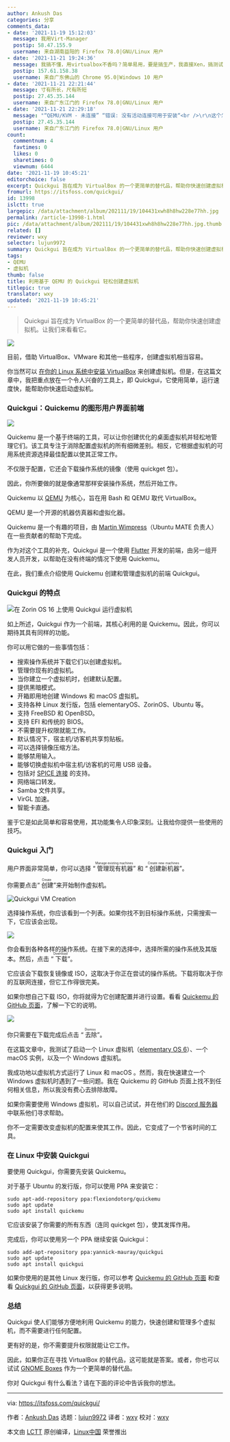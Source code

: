 ```yaml
---
author: Ankush Das
categories: 分享
comments_data:
- date: '2021-11-19 15:12:03'
  message: 我用Virt-Manager
  postip: 58.47.155.9
  username: 来自湖南益阳的 Firefox 78.0|GNU/Linux 用户
- date: '2021-11-21 19:24:36'
  message: 我搞不懂，用virtualbox不香吗？简单易用，要是搞生产，我直接Xen，搞测试简单的不行？
  postip: 157.61.158.38
  username: 来自广东佛山的 Chrome 95.0|Windows 10 用户
- date: '2021-11-21 22:21:44'
  message: 寸有所长，尺有所短
  postip: 27.45.35.144
  username: 来自广东江门的 Firefox 78.0|GNU/Linux 用户
- date: '2021-11-21 22:29:18'
  message: "“QEMU/KVM - 未连接” “错误: 没有活动连接可用于安装“<br />\r\n这个怎么办？(qemu已安装）"
  postip: 27.45.35.144
  username: 来自广东江门的 Firefox 78.0|GNU/Linux 用户
count:
  commentnum: 4
  favtimes: 0
  likes: 0
  sharetimes: 0
  viewnum: 6444
date: '2021-11-19 10:45:21'
editorchoice: false
excerpt: Quickgui 旨在成为 VirtualBox 的一个更简单的替代品，帮助你快速创建虚拟机。让我们来看看它。
fromurl: https://itsfoss.com/quickgui/
id: 13998
islctt: true
largepic: /data/attachment/album/202111/19/104431xwh8h8hw228e77hh.jpg
permalink: /article-13998-1.html
pic: /data/attachment/album/202111/19/104431xwh8h8hw228e77hh.jpg.thumb.jpg
related: []
reviewer: wxy
selector: lujun9972
summary: Quickgui 旨在成为 VirtualBox 的一个更简单的替代品，帮助你快速创建虚拟机。让我们来看看它。
tags:
- QEMU
- 虚拟机
thumb: false
title: 利用基于 QEMU 的 Quickgui 轻松创建虚拟机
titlepic: true
translator: wxy
updated: '2021-11-19 10:45:21'
---
```



> 
> Quickgui 旨在成为 VirtualBox 的一个更简单的替代品，帮助你快速创建虚拟机。让我们来看看它。
> 
> 
> 


![](/data/attachment/album/202111/19/104431xwh8h8hw228e77hh.jpg)


目前，借助 VirtualBox、VMware 和其他一些程序，创建虚拟机相当容易。


你当然可以 [在你的 Linux 系统中安装 VirtualBox](https://itsfoss.com/install-virtualbox-ubuntu/) 来创建虚拟机。但是，在这篇文章中，我把重点放在一个令人兴奋的工具上，即 Quickgui，它使用简单，运行速度快，能帮助你快速启动虚拟机。


### Quickgui：Quickemu 的图形用户界面前端


![](/data/attachment/album/202111/19/104521zufbsdx6ouysbutf.png)


Quickemu 是一个基于终端的工具，可以让你创建优化的桌面虚拟机并轻松地管理它们。该工具专注于消除配置虚拟机的所有细微差别。相反，它根据虚拟机的可用系统资源选择最佳配置以使其正常工作。


不仅限于配置，它还会下载操作系统的镜像（使用 quickget 包）。


因此，你所要做的就是像通常那样安装操作系统，然后开始工作。


Quickemu 以 [QEMU](https://www.qemu.org/) 为核心，旨在用 Bash 和 QEMU 取代 VirtualBox。


QEMU 是一个开源的机器仿真器和虚拟化器。


Quickemu 是一个有趣的项目，由 [Martin Wimpress](https://twitter.com/m_wimpress)（Ubuntu MATE 负责人）在一些贡献者的帮助下完成。


作为对这个工具的补充，Quickgui 是一个使用 [Flutter](https://itsfoss.com/install-flutter-linux/) 开发的前端，由另一组开发人员开发，以帮助在没有终端的情况下使用 Quickemu。


在此，我们重点介绍使用 Quickemu 创建和管理虚拟机的前端 Quickgui。


### Quickgui 的特点


![在 Zorin OS 16 上使用 Quickgui 运行虚拟机](/data/attachment/album/202111/19/104522ojzr1nc8jij8said.png)


如上所述，Quickgui 作为一个前端，其核心利用的是 Quickemu。因此，你可以期待其具有同样的功能。


你可以用它做的一些事情包括：


* 搜索操作系统并下载它们以创建虚拟机。
* 管理你现有的虚拟机。
* 当你建立一个虚拟机时，创建默认配置。
* 提供黑暗模式。
* 开箱即用地创建 Windows 和 macOS 虚拟机。
* 支持各种 Linux 发行版，包括 elementaryOS、ZorinOS、Ubuntu 等。
* 支持 FreeBSD 和 OpenBSD。
* 支持 EFI 和传统的 BIOS。
* 不需要提升权限就能工作。
* 默认情况下，宿主机/访客机共享剪贴板。
* 可以选择镜像压缩方法。
* 能够禁用输入。
* 能够切换虚拟机中宿主机/访客机的可用 USB 设备。
* 包括对 [SPICE 连接](https://www.spice-space.org/index.html) 的支持。
* 网络端口转发。
* Samba 文件共享。
* VirGL 加速。
* 智能卡直通。


鉴于它是如此简单和容易使用，其功能集令人印象深刻。让我给你提供一些使用的技巧。


### Quickgui 入门


用户界面非常简单，你可以选择 “<ruby> 管理现有机器 <rt>  Manage existing machines </rt></ruby>” 和 “<ruby> 创建新机器 <rt>  Create new machines </rt></ruby>”。


你需要点击“<ruby> 创建 <rt>  Create </rt></ruby>”来开始制作虚拟机。


![Quickgui VM Creation](/data/attachment/album/202111/19/104523wpm9csdvejpi3vcd.png)


选择操作系统，你应该看到一个列表。如果你找不到目标操作系统，只需搜索一下，它应该会出现。


![](/data/attachment/album/202111/19/104523xxwwdw3ax9nxsg2w.png)


你会看到各种各样的操作系统。在接下来的选择中，选择所需的操作系统及其版本。然后，点击 “<ruby> 下载 <rt>  Download </rt></ruby>”。


它应该会下载恢复镜像或 ISO，这取决于你正在尝试的操作系统。下载将取决于你的互联网连接，但它工作得很完美。


如果你想自己下载 ISO，你将就得为它创建配置并进行设置。看看 [Quickemu 的 GitHub 页面](https://github.com/wimpysworld/quickemu)，了解一下它的说明。


![](/data/attachment/album/202111/19/104523j6m1qq3rl6dx2df1.png)


你只需要在下载完成后点击 “<ruby> 去除 <rt>  Dismiss </rt></ruby>”。


在这篇文章中，我测试了启动一个 Linux 虚拟机（[elementary OS 6](https://news.itsfoss.com/elementary-os-6-features/)）、一个 macOS 实例，以及一个 Windows 虚拟机。


我成功地以虚拟机方式运行了 Linux 和 macOS 。然而，我在快速建立一个 Windows 虚拟机时遇到了一些问题。我在 Quickemu 的 GitHub 页面上找不到任何相关信息，所以我没有费心去排除故障。


如果你需要使用 Windows 虚拟机，可以自己试试，并在他们的 [Discord 服务器](https://discord.com/invite/sNmz3uw) 中联系他们寻求帮助。


你不一定需要改变虚拟机的配置来使其工作。因此，它变成了一个节省时间的工具。


### 在 Linux 中安装 Quickgui


要使用 Quickgui，你需要先安装 Quickemu。


对于基于 Ubuntu 的发行版，你可以使用 PPA 来安装它：



```
sudo apt-add-repository ppa:flexiondotorg/quickemu
sudo apt update
sudo apt install quickemu

```

它应该安装了你需要的所有东西（连同 quickget 包），使其发挥作用。


完成后，你可以使用另一个 PPA 继续安装 Quickgui：



```
sudo add-apt-repository ppa:yannick-mauray/quickgui
sudo apt update
sudo apt install quickgui

```

如果你使用的是其他 Linux 发行版，你可以参考 [Quickemu 的 GitHub 页面](https://github.com/wimpysworld/quickemu) 和查看 [Quickgui 的 GitHub 页面](https://github.com/quickgui/quickgui)，以获得更多说明。


### 总结


Quickgui 使人们能够方便地利用 Quickemu 的能力，快速创建和管理多个虚拟机，而不需要进行任何配置。


更有好的是，你不需要提升权限就能让它工作。


因此，如果你正在寻找 VirtualBox 的替代品，这可能就是答案。或者，你也可以试试 [GNOME Boxes](https://help.gnome.org/users/gnome-boxes/stable/) 作为一个更简单的替代品。


你对 Quickgui 有什么看法？请在下面的评论中告诉我你的想法。




---


via: <https://itsfoss.com/quickgui/>


作者：[Ankush Das](https://itsfoss.com/author/ankush/) 选题：[lujun9972](https://github.com/lujun9972) 译者：[wxy](https://github.com/wxy) 校对：[wxy](https://github.com/wxy)


本文由 [LCTT](https://github.com/LCTT/TranslateProject) 原创编译，[Linux中国](https://linux.cn/) 荣誉推出